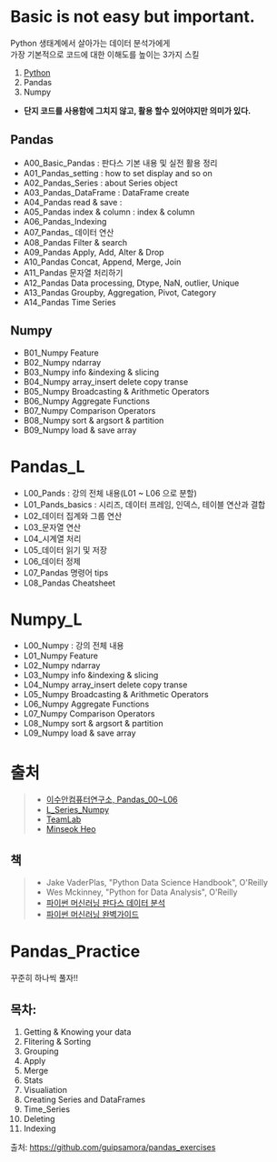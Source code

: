 # Basic is not easy but important.

Python 생태계에서 살아가는 데이터 분석가에게 <br>
가장 기본적으로 코드에 대한 이해도를 높이는 3가지 스킬

1. [Python](https://github.com/SeWonKwon/Python_from_scratch)
2. Pandas
3. Numpy

* **단지 코드를 사용함에 그치지 않고, 활용 할수 있어야지만 의미가 있다.**

## Pandas
* A00_Basic_Pandas : 판다스 기본 내용 및 실전 활용 정리
* A01_Pandas_setting : how to set display and so on
* A02_Pandas_Series : about Series object
* A03_Pandas_DataFrame : DataFrame create 
* A04_Pandas read & save :
* A05_Pandas index & column : index & column 
* A06_Pandas_Indexing
* A07_Pandas_ 데이터 연산
* A08_Pandas Filter & search 
* A09_Pandas Apply, Add, Alter & Drop
* A10_Pandas Concat, Append, Merge, Join
* A11_Pandas 문자열 처리하기
* A12_Pandas Data processing, Dtype, NaN, outlier, Unique
* A13_Pandas Groupby, Aggregation, Pivot, Category
* A14_Pandas Time Series

## Numpy
* B01_Numpy Feature
* B02_Numpy ndarray
* B03_Numpy info &indexing & slicing
* B04_Numpy array_insert delete copy transe
* B05_Numpy Broadcasting & Arithmetic Operators
* B06_Numpy Aggregate Functions
* B07_Numpy Comparison Operators
* B08_Numpy sort & argsort & partition
* B09_Numpy load & save array



# Pandas_L

* L00_Pands : 강의 전체 내용(L01 ~ L06 으로 분할)
* L01_Pands_basics : 시리즈, 데이터 프레임, 인덱스, 테이블 연산과 결합
* L02_데이터 집계와 그룹 연산
* L03_문자열 연산
* L04_시계열 처리
* L05_데이터 읽기 및 저장
* L06_데이터 정제
* L07_Pandas 명령어 tips
* L08_Pandas Cheatsheet



# Numpy_L

* L00_Numpy : 강의 전체 내용
* L01_Numpy Feature 
* L02_Numpy ndarray 
* L03_Numpy info &indexing & slicing 
* L04_Numpy array_insert delete copy transe 
* L05_Numpy Broadcasting & Arithmetic Operators 
* L06_Numpy Aggregate Functions 
* L07_Numpy Comparison Operators 
* L08_Numpy sort & argsort & partition 
* L09_Numpy load & save array 


# 출처
> * [이수안컴퓨터연구소, Pandas_00~L06](https://www.youtube.com/watch?v=lG8pEwvYwCw&list=PL7ZVZgsnLwEEZcVusN-fV_sJhQHq833OS&index=2)
> * [L_Series_Numpy](https://www.youtube.com/watch?v=mirZPrWwvao&list=PL7ZVZgsnLwEEZcVusN-fV_sJhQHq833OS&index=1) 
> * [TeamLab](https://www.youtube.com/watch?v=aHthqCgsSFs&list=PLBHVuYlKEkULZLnKLzRq1CnNBOBlBTkqp&index=1)
> * [Minseok Heo](https://github.com/minsuk-heo/pandas)

## 책
> * Jake VaderPlas, "Python Data Science Handbook", O'Reilly
> * Wes Mckinney, "Python for Data Analysis", O'Reilly
> * [파이썬 머신러닝 판다스 데이터 분석](http://www.yes24.com/Product/Goods/74258258)  
> * [파이썬 머신러닝 완벽가이드](https://book.naver.com/bookdb/book_detail.nhn?bid=16238302)
 

# Pandas_Practice

꾸준히 하나씩 풀자!! 

## 목차:
1. Getting & Knowing your data
2. Flitering & Sorting
3. Grouping
4. Apply
5. Merge
6. Stats
7. Visualiation
8. Creating Series and DataFrames
9. Time_Series
10. Deleting
11. Indexing

출처: https://github.com/guipsamora/pandas_exercises
